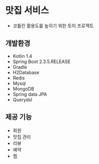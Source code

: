 # 맛집 서비스
- 코틀린 활용도를 높히기 위한 토이 프로젝트

## 개발환경
- Kotlin 1.4
- Spring Boot 2.3.5.RELEASE
- Gradle
- H2Database
- Redis
- Mysql
- MongoDB
- Spring data JPA
- Querydsl

## 제공 기능
- 회원
- 맛집 관리
- 리뷰
- 예약
- 찜
